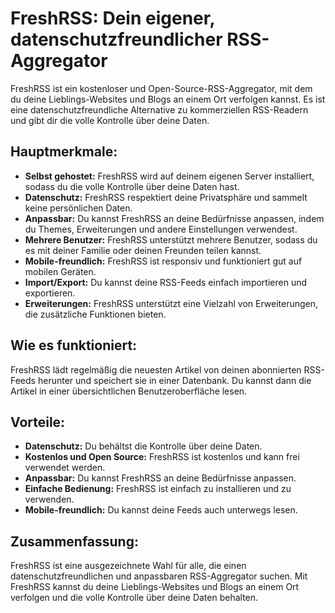 # FreshRSS: Dein eigener, datenschutzfreundlicher RSS-Aggregator

FreshRSS ist ein kostenloser und Open-Source-RSS-Aggregator, mit dem du deine Lieblings-Websites und Blogs an einem Ort verfolgen kannst. Es ist eine datenschutzfreundliche Alternative zu kommerziellen RSS-Readern und gibt dir die volle Kontrolle über deine Daten.

## Hauptmerkmale:

* **Selbst gehostet:** FreshRSS wird auf deinem eigenen Server installiert, sodass du die volle Kontrolle über deine Daten hast.
* **Datenschutz:** FreshRSS respektiert deine Privatsphäre und sammelt keine persönlichen Daten.
* **Anpassbar:** Du kannst FreshRSS an deine Bedürfnisse anpassen, indem du Themes, Erweiterungen und andere Einstellungen verwendest.
* **Mehrere Benutzer:** FreshRSS unterstützt mehrere Benutzer, sodass du es mit deiner Familie oder deinen Freunden teilen kannst.
* **Mobile-freundlich:** FreshRSS ist responsiv und funktioniert gut auf mobilen Geräten.
* **Import/Export:** Du kannst deine RSS-Feeds einfach importieren und exportieren.
* **Erweiterungen:** FreshRSS unterstützt eine Vielzahl von Erweiterungen, die zusätzliche Funktionen bieten.

## Wie es funktioniert:

FreshRSS lädt regelmäßig die neuesten Artikel von deinen abonnierten RSS-Feeds herunter und speichert sie in einer Datenbank. Du kannst dann die Artikel in einer übersichtlichen Benutzeroberfläche lesen.

## Vorteile:

* **Datenschutz:** Du behältst die Kontrolle über deine Daten.
* **Kostenlos und Open Source:** FreshRSS ist kostenlos und kann frei verwendet werden.
* **Anpassbar:** Du kannst FreshRSS an deine Bedürfnisse anpassen.
* **Einfache Bedienung:** FreshRSS ist einfach zu installieren und zu verwenden.
* **Mobile-freundlich:** Du kannst deine Feeds auch unterwegs lesen.

## Zusammenfassung:

FreshRSS ist eine ausgezeichnete Wahl für alle, die einen datenschutzfreundlichen und anpassbaren RSS-Aggregator suchen. Mit FreshRSS kannst du deine Lieblings-Websites und Blogs an einem Ort verfolgen und die volle Kontrolle über deine Daten behalten.